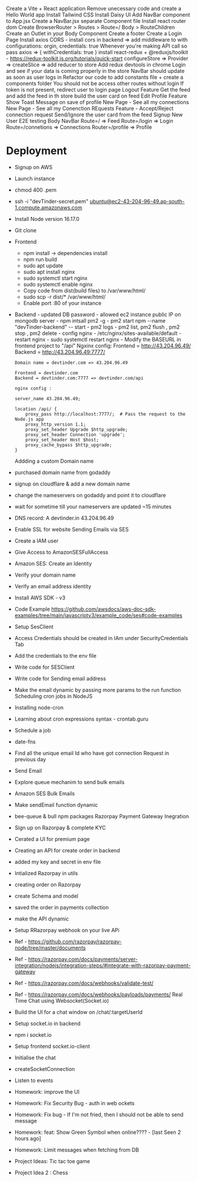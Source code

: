 Create a Vite + React application
Remove unecessary code and create a Hello World app
Install Tailwind CSS
Install Daisy UI
Add NavBar component to App.jsx
Create a NavBar.jsx separate Component file
Install react router dom
Create BrowserRouter > Routes > Route=/ Body > RouteChildren
Create an Outlet in your Body Component
Create a footer
Create a Login Page
Install axios
CORS - install cors in backend => add middleware to with configurations: orgin, credentials: true
Whenever you're making API call so pass axios => { withCredentials: true }
install react-redux + @reduxjs/toolkit - https://redux-toolkit.js.org/tutorials/quick-start
configureStore => Provider => createSlice => add reducer to store
Add redux devtools in chrome
Login and see if your data is coming properly in the store
NavBar should update as soon as user logs in
Refactor our code to add constants file + create a components folder
You should not be access other routes without login
If token is not present, redirect user to login page
Logout Feature
Get the feed and add the feed in th store
build the user card on feed
Edit Profile Feature
Show Toast Message on save of profile
New Page - See all my connections
New Page - See all my Conenction REquests
Feature - Accept/Reject connection request
Send/Ignore the user card from the feed
Signup New User
E2E testing
Body NavBar Route=/ => Feed Route=/login => Login Route=/connetions => Connections Router=/profile => Profile

# Deployment

- Signup on AWS
- Launch instance
- chmod 400 <secret>.pem
- ssh -i "devTinder-secret.pem" ubuntu@ec2-43-204-96-49.ap-south-1.compute.amazonaws.com
- Install Node version 16.17.0
- Git clone
- Frontend
  - npm install -> dependencies install
  - npm run build
  - sudo apt update
  - sudo apt install nginx
  - sudo systemctl start nginx
  - sudo systemctl enable nginx
  - Copy code from dist(build files) to /var/www/html/
  - sudo scp -r dist/\* /var/www/html/
  - Enable port :80 of your instance
- Backend - updated DB password - allowed ec2 instance public IP on mongodb server - npm intsall pm2 -g - pm2 start npm --name "devTinder-backend" -- start - pm2 logs - pm2 list, pm2 flush <name> , pm2 stop <name>, pm2 delete <name> - config nginx - /etc/nginx/sites-available/default - restart nginx - sudo systemctl restart nginx - Modify the BASEURL in frontend project to "/api"
  Ngxinx config:
  Frontend = http://43.204.96.49/
  Backend = http://43.204.96.49:7777/

      Domain name = devtinder.com => 43.204.96.49

      Frontend = devtinder.com
      Backend = devtinder.com:7777 => devtinder.com/api

      nginx config :

      server_name 43.204.96.49;

      location /api/ {
          proxy_pass http://localhost:7777/;  # Pass the request to the Node.js app
          proxy_http_version 1.1;
          proxy_set_header Upgrade $http_upgrade;
          proxy_set_header Connection 'upgrade';
          proxy_set_header Host $host;
          proxy_cache_bypass $http_upgrade;
      }

  Addding a custom Domain name

- purchased domain name from godaddy
- signup on cloudflare & add a new domain name
- change the nameservers on godaddy and point it to cloudflare
- wait for sometime till your nameservers are updated ~15 minutes
- DNS record: A devtinder.in 43.204.96.49
- Enable SSL for website
  Sending Emails via SES
- Create a IAM user
- Give Access to AmazonSESFullAccess
- Amazon SES: Create an Identity
- Verify your domain name
- Verify an email address identity
- Install AWS SDK - v3
- Code Example https://github.com/awsdocs/aws-doc-sdk-examples/tree/main/javascriptv3/example_code/ses#code-examples
- Setup SesClient
- Access Credentials should be created in IAm under SecurityCredentials Tab
- Add the credentials to the env file
- Write code for SESClient
- Write code for Sending email address
- Make the email dynamic by passing more params to the run function
  Scheduling cron jobs in NodeJS
- Installing node-cron
- Learning about cron expressions syntax - crontab.guru
- Schedule a job
- date-fns
- Find all the unique email Id who have got connection Request in previous day
- Send Email
- Explore queue mechanim to send bulk emails
- Amazon SES Bulk Emails
- Make sendEmail function dynamic
- bee-queue & bull npm packages
  Razorpay Payment Gateway Inegration
- Sign up on Razorpay & complete KYC
- Cerated a UI for premium page
- Creating an API for create order in backend
- added my key and secret in env file
- Intialized Razorpay in utils
- creating order on Razorpay
- create Schema and model
- saved the order in payments collection
- make the API dynamic
- Setup RRazorpay webhook on your live APi
- Ref - https://github.com/razorpay/razorpay-node/tree/master/documents
- Ref - https://razorpay.com/docs/payments/server-integration/nodejs/integration-steps/#integrate-with-razorpay-payment-gateway
- Ref - https://razorpay.com/docs/webhooks/validate-test/
- Ref - https://razorpay.com/docs/webhooks/payloads/payments/
  Real Time Chat using Websocket(Socket.io)
- Build the UI for a chat window on /chat/:targetUserId
- Setup socket.io in backend
- npm i socket.io
- Setup frontend socket.io-client
- Initialise the chat
- createSocketConnection
- Listen to events
- Homework: improve the UI
- Homework: Fix Security Bug - auth in web ockets
- Homework: Fix bug - If I'm not fried, then I should not be able to send message
- Homework: feat: Show Green Symbol when online???? - [last Seen 2 hours ago]
- Homework: Limit messages when fetching from DB
- Project Ideas: Tic tac toe game
- Project Idea 2 : Chess
